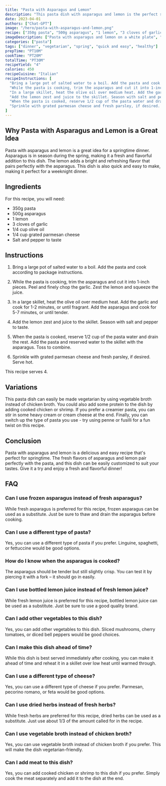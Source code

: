```yaml
---
title: "Pasta with Asparagus and Lemon"
description: "This pasta dish with asparagus and lemon is the perfect springtime recipe. It's light, fresh, and full of flavor!"
date: 2023-04-01
authors: ["Chat-GPT"]
image: "/hero/pasta-with-asparagus-and-lemon.png"
recipe: ["350g pasta", "500g asparagus", "1 lemon", "3 cloves of garlic", "1/4 cup olive oil", "1/4 cup grated parmesan cheese", "Salt and pepper to taste"]
imageDescription: ["Pasta with asparagus and lemon on a white plate", "Asparagus and lemon on a wooden cutting board", "Cooked pasta with asparagus and lemon in a pot", "Pasta with asparagus and lemon garnished with fresh parsley"]
categories: ["pasta"]
tags: ["dinner", "vegetarian", "spring", "quick and easy", "healthy"]
prepTime: "PT10M"
cookTime: "PT20M"
totalTime: "PT30M"
recipeYield: "4"
calories: 450
recipeCuisine: "Italian"
recipeInstructions: [
  "Bring a large pot of salted water to a boil. Add the pasta and cook according to package instructions.",
  "While the pasta is cooking, trim the asparagus and cut it into 1-inch pieces. Peel and finely chop the garlic. Zest the lemon and squeeze the juice.",
  "In a large skillet, heat the olive oil over medium heat. Add the garlic and cook for 1-2 minutes, or until fragrant. Add the asparagus and cook for 5-7 minutes, or until tender.",
  "Add the lemon zest and juice to the skillet. Season with salt and pepper to taste.",
  "When the pasta is cooked, reserve 1/2 cup of the pasta water and drain the rest. Add the pasta and reserved water to the skillet with the asparagus. Toss to combine.",
  "Sprinkle with grated parmesan cheese and fresh parsley, if desired. Serve hot."
]
---
```


## Why Pasta with Asparagus and Lemon is a Great Idea

Pasta with asparagus and lemon is a great idea for a springtime dinner. Asparagus is in season during the spring, making it a fresh and flavorful addition to this dish. The lemon adds a bright and refreshing flavor that pairs perfectly with the asparagus. This dish is also quick and easy to make, making it perfect for a weeknight dinner.

## Ingredients

For this recipe, you will need:

- 350g pasta
- 500g asparagus
- 1 lemon
- 3 cloves of garlic
- 1/4 cup olive oil
- 1/4 cup grated parmesan cheese
- Salt and pepper to taste

## Instructions

1. Bring a large pot of salted water to a boil. Add the pasta and cook according to package instructions.

2. While the pasta is cooking, trim the asparagus and cut it into 1-inch pieces. Peel and finely chop the garlic. Zest the lemon and squeeze the juice.

3. In a large skillet, heat the olive oil over medium heat. Add the garlic and cook for 1-2 minutes, or until fragrant. Add the asparagus and cook for 5-7 minutes, or until tender.

4. Add the lemon zest and juice to the skillet. Season with salt and pepper to taste.

5. When the pasta is cooked, reserve 1/2 cup of the pasta water and drain the rest. Add the pasta and reserved water to the skillet with the asparagus. Toss to combine.

6. Sprinkle with grated parmesan cheese and fresh parsley, if desired. Serve hot.

This recipe serves 4.

## Variations

This pasta dish can easily be made vegetarian by using vegetable broth instead of chicken broth. You could also add some protein to the dish by adding cooked chicken or shrimp. If you prefer a creamier pasta, you can stir in some heavy cream or cream cheese at the end. Finally, you can switch up the type of pasta you use - try using penne or fusilli for a fun twist on this recipe.

## Conclusion

Pasta with asparagus and lemon is a delicious and easy recipe that's perfect for springtime. The fresh flavors of asparagus and lemon pair perfectly with the pasta, and this dish can be easily customized to suit your tastes. Give it a try and enjoy a fresh and flavorful dinner!

## FAQ

### Can I use frozen asparagus instead of fresh asparagus?

While fresh asparagus is preferred for this recipe, frozen asparagus can be used as a substitute. Just be sure to thaw and drain the asparagus before cooking.

### Can I use a different type of pasta?

Yes, you can use a different type of pasta if you prefer. Linguine, spaghetti, or fettuccine would be good options.

### How do I know when the asparagus is cooked?

The asparagus should be tender but still slightly crisp. You can test it by piercing it with a fork – it should go in easily.

### Can I use bottled lemon juice instead of fresh lemon juice?

While fresh lemon juice is preferred for this recipe, bottled lemon juice can be used as a substitute. Just be sure to use a good quality brand.

### Can I add other vegetables to this dish?

Yes, you can add other vegetables to this dish. Sliced mushrooms, cherry tomatoes, or diced bell peppers would be good choices.

### Can I make this dish ahead of time?

While this dish is best served immediately after cooking, you can make it ahead of time and reheat it in a skillet over low heat until warmed through.

### Can I use a different type of cheese?

Yes, you can use a different type of cheese if you prefer. Parmesan, pecorino romano, or feta would be good options.

### Can I use dried herbs instead of fresh herbs?

While fresh herbs are preferred for this recipe, dried herbs can be used as a substitute. Just use about 1/3 of the amount called for in the recipe.

### Can I use vegetable broth instead of chicken broth?

Yes, you can use vegetable broth instead of chicken broth if you prefer. This will make the dish vegetarian-friendly.

### Can I add meat to this dish?

Yes, you can add cooked chicken or shrimp to this dish if you prefer. Simply cook the meat separately and add it to the dish at the end.